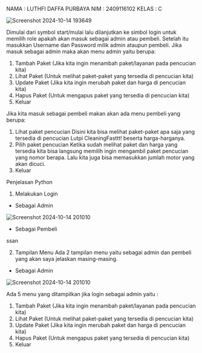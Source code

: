 NAMA : LUTHFI DAFFA PURBAYA
NIM : 2409116102
KELAS : C

![Screenshot 2024-10-14 193649](https://github.com/user-attachments/assets/7b51c712-cd6e-4552-bfc2-8571e44dba4e)

Dimulai dari symbol start/mulai lalu dilanjutkan ke simbol login untuk memilih role apakah akan masuk sebagai admin atau pembeli. Setelah itu masukkan Username dan Password milik admin ataupun pembeli. Jika masuk sebagai admin maka akan menu admin yaitu berupa:
1. Tambah Paket (Jika kita ingin menambah paket/layanan pada pencucian kita)
2. Lihat Paket (Untuk melihat paket-paket yang tersedia di pencucian kita)
3. Update Paket (Jika kita ingin merubah paket dan harga di pencucian kita)
4. Hapus Paket (Untuk mengapus paket yang tersedia di pencucian kita)
5. Keluar

Jika kita masuk sebagai pembeli makan akan ada menu pembeli yang berupa:
1. Lihat paket pencucian
   Disini kita bisa melihat paket-paket apa saja yang tersedia di pencucian Lutpi CleaningFasttt! beserta harga-harganya.
2. Pilih paket pencucian
   Ketika sudah melihat paket dan harga yang tersedia kita bisa langsung memilih ingin mengambil paket pencucian yang nomor berapa. Lalu kita juga bisa memasukkan jumlah motor yang akan dicuci.
3. Keluar


Penjelasan Python
1. Melakukan Login

- Sebagai Admin

![Screenshot 2024-10-14 201010](https://github.com/user-attachments/assets/aaf475a1-125a-4087-93ce-2465f82ce7d8)

- Sebagai Pembeli

ssan


2. Tampilan Menu
   Ada 2 tampilan menu yaitu sebagai admin dan pembeli yang akan saya jelaskan masing-masing.

- Sebagai Admin

![Screenshot 2024-10-14 201010](https://github.com/user-attachments/assets/550ea626-5531-4e18-8f0f-5116542aac4d)

Ada 5 menu yang ditampilkan jika login sebagai admin yaitu :
1. Tambah Paket (Jika kita ingin menambah paket/layanan pada pencucian kita)
2. Lihat Paket (Untuk melihat paket-paket yang tersedia di pencucian kita)
3. Update Paket (Jika kita ingin merubah paket dan harga di pencucian kita)
4. Hapus Paket (Untuk mengapus paket yang tersedia di pencucian kita)
5. Keluar



